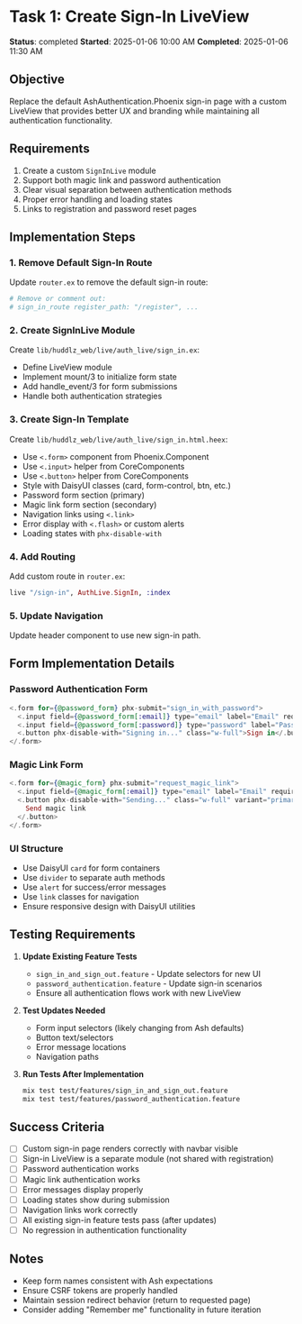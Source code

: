 # Task 1: Create Sign-In LiveView

**Status**: completed
**Started**: 2025-01-06 10:00 AM
**Completed**: 2025-01-06 11:30 AM

## Objective

Replace the default AshAuthentication.Phoenix sign-in page with a custom LiveView that provides better UX and branding while maintaining all authentication functionality.

## Requirements

1. Create a custom `SignInLive` module
2. Support both magic link and password authentication
3. Clear visual separation between authentication methods
4. Proper error handling and loading states
5. Links to registration and password reset pages

## Implementation Steps

### 1. Remove Default Sign-In Route

Update `router.ex` to remove the default sign-in route:
```elixir
# Remove or comment out:
# sign_in_route register_path: "/register", ...
```

### 2. Create SignInLive Module

Create `lib/huddlz_web/live/auth_live/sign_in.ex`:
- Define LiveView module
- Implement mount/3 to initialize form state
- Add handle_event/3 for form submissions
- Handle both authentication strategies

### 3. Create Sign-In Template

Create `lib/huddlz_web/live/auth_live/sign_in.html.heex`:
- Use `<.form>` component from Phoenix.Component
- Use `<.input>` helper from CoreComponents
- Use `<.button>` helper from CoreComponents
- Style with DaisyUI classes (card, form-control, btn, etc.)
- Password form section (primary)
- Magic link form section (secondary)
- Navigation links using `<.link>`
- Error display with `<.flash>` or custom alerts
- Loading states with `phx-disable-with`

### 4. Add Routing

Add custom route in `router.ex`:
```elixir
live "/sign-in", AuthLive.SignIn, :index
```

### 5. Update Navigation

Update header component to use new sign-in path.

## Form Implementation Details

### Password Authentication Form
```heex
<.form for={@password_form} phx-submit="sign_in_with_password">
  <.input field={@password_form[:email]} type="email" label="Email" required />
  <.input field={@password_form[:password]} type="password" label="Password" required />
  <.button phx-disable-with="Signing in..." class="w-full">Sign in</.button>
</.form>
```

### Magic Link Form
```heex
<.form for={@magic_form} phx-submit="request_magic_link">
  <.input field={@magic_form[:email]} type="email" label="Email" required />
  <.button phx-disable-with="Sending..." class="w-full" variant="primary">
    Send magic link
  </.button>
</.form>
```

### UI Structure
- Use DaisyUI `card` for form containers
- Use `divider` to separate auth methods
- Use `alert` for success/error messages
- Use `link` classes for navigation
- Ensure responsive design with DaisyUI utilities

## Testing Requirements

1. **Update Existing Feature Tests**
   - `sign_in_and_sign_out.feature` - Update selectors for new UI
   - `password_authentication.feature` - Update sign-in scenarios
   - Ensure all authentication flows work with new LiveView

2. **Test Updates Needed**
   - Form input selectors (likely changing from Ash defaults)
   - Button text/selectors
   - Error message locations
   - Navigation paths

3. **Run Tests After Implementation**
   ```bash
   mix test test/features/sign_in_and_sign_out.feature
   mix test test/features/password_authentication.feature
   ```

## Success Criteria

- [ ] Custom sign-in page renders correctly with navbar visible
- [ ] Sign-in LiveView is a separate module (not shared with registration)
- [ ] Password authentication works
- [ ] Magic link authentication works
- [ ] Error messages display properly
- [ ] Loading states show during submission
- [ ] Navigation links work correctly
- [ ] All existing sign-in feature tests pass (after updates)
- [ ] No regression in authentication functionality

## Notes

- Keep form names consistent with Ash expectations
- Ensure CSRF tokens are properly handled
- Maintain session redirect behavior (return to requested page)
- Consider adding "Remember me" functionality in future iteration